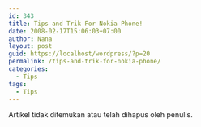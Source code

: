 ```yaml
---
id: 343
title: Tips and Trik For Nokia Phone!
date: 2008-02-17T15:06:03+07:00
author: Nana
layout: post
guid: https://localhost/wordpress/?p=20
permalink: /tips-and-trik-for-nokia-phone/
categories:
  - Tips
tags:
  - Tips
---
```

Artikel tidak ditemukan atau telah dihapus oleh penulis.